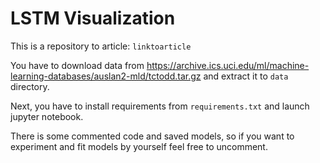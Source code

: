 # LSTM Visualization

This is a repository to article: `linktoarticle`

You have to download data from https://archive.ics.uci.edu/ml/machine-learning-databases/auslan2-mld/tctodd.tar.gz and extract it  to `data` directory.

Next, you have to install requirements from `requirements.txt` and launch jupyter notebook.

There is some commented code and saved models, so if you want to experiment and fit models by yourself feel free to uncomment.
